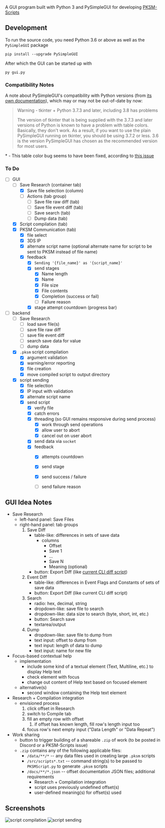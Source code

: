 A GUI program built with Python 3 and PySimpleGUI for developing [PKSM-Scripts](https://github.com/FlagBrew/PKSM-Scripts)


## Development
To run the source code, you need Python 3.6 or above as well as the `PySimpleGUI` package

```
pip install --upgrade PySimpleGUI
```

After which the GUI can be started up with
```
py gui.py
```

### Compatibility Notes
A note about PySimpleGUI's compatibility with Python versions (from [its own documentation](https://pysimplegui.readthedocs.io/en/latest/#hardware-and-os-support)), which may or may not be out-of-date by now:

> Warning - tkinter + Python 3.7.3 and later, including 3.8 has problems
>
> The version of tkinter that is being supplied with the 3.7.3 and later versions of Python is known to have a problem with table colors. Basically, they don't work. As a result, if you want to use the plain PySimpleGUI running on tkinter, you should be using 3.7.2 or less. 3.6 is the version PySimpleGUI has chosen as the recommended version for most users.

\* - This table color bug seems to have been fixed, according to [this issue](https://github.com/PySimpleGUI/PySimpleGUI/issues/1286)

### To Do
- [ ] GUI
    - [ ] Save Research (container tab)
        - [x] Save file selection (column)
        - [ ] Actions (tab group)
            - [ ] Save file raw diff (tab)
            - [ ] Save file event diff (tab)
            - [ ] Save search (tab)
            - [ ] Dump data (tab)
    - [x] Script compilation (tab)
    - [x] PKSM Communication (tab)
        - [x] file select
        - [x] 3DS IP
        - [x] alternate script name (optional alternate name for script to be sent to PKSM instead of file name)
        - [x] feedback
            - [x] `Sending '{file_name}' as '{script_name}'`
            - [x] send stages
                - [x] Name length
                - [x] Name
                - [x] File size
                - [x] File contents
                - [x] Completion (success or fail)
                - [ ] Failure reason
            - [x] stage attempt countdown (progress bar)
- [ ] backend
    - [ ] Save Research
        - [ ] load save file(s)
        - [ ] save file raw diff
        - [ ] save file event diff
        - [ ] search save data for value
        - [ ] dump data
    - [x] `.pksm` script compilation
        - [x] argument validation
        - [x] warning/error reporting
        - [x] file creation
        - [x] move compiled script to output directory
    - [x] script sending
        - [x] file selection
        - [x] IP input with validation
        - [x] alternate script name
        - [x] send script
            - [x] verify file
            - [x] catch errors
            - [x] threading (so GUI remains responsive during send process)
                - [x] work through send operations
                - [x] allow user to abort
                - [x] cancel out on user abort
            - [x] send data via `socket`
            - [x] feedback
                - [x] attempts countdown
                - [x] send stage
                - [x] send success / failure
                - [ ] send failure reason


## GUI Idea Notes
- Save Research
    - left-hand panel: Save Files
    - right-hand panel: tab groups
        1. Save Diff
            - table-like: differences in sets of save data
                - columns
                    - Offset
                    - Save 1
                    - ...
                    - Save N
                    - Meaning (optional)
            - button: Export Diff (like [current CLI diff script](https://github.com/FlagBrew/PKSM-Scripts/blob/e37719fd8d6a1ecc3b18c5838dedd7bc6d251ad0/dev/python/diff.py))
        2. Event Diff
            - table-like: differences in Event Flags and Constants of sets of save data
            - button: Export Diff (like current CLI diff script)
        3. Search
            - radio: hex, decimal, string
            - dropdown-like: save file to search
            - dropdown-like: data size to search (byte, short, int, etc.)
            - button: Search save
            - textarea/output
        4. Dump
            - dropdown-like: save file to dump from
            - text input: offset to dump from
            - text input: length of data to dump
            - text input: name for new file
- Focus-based contextual help
    - implementation
        - include some kind of a textual element (Text, Multiline, etc.) to display Help text
        - check element with focus
        - change out content of Help text based on focused element
    - alternative(s)
        - second window containing the Help text element
- Research + Compilation integration
    - envisioned process
        1. click offset in Research
        2. switch to Compile tab
        3. fill an empty row with offset
            1. if offset has known length, fill row's length input too
        4. focus row's next empty input ("Data Length" or "Data Repeat")
- Work sharing
    - button to trigger building of a shareable `.zip` of work (to be posted in Discord or a PKSM-Scripts issue)
    - `.zip` contains any of the following applicable files:
        - `/data/**/*` -- any data files used in creating large `.pksm` scripts
        - `/src/scripts*.txt` -- command string(s) to be passed to `PKSMScript.py` to generate `.pksm` scripts
        - `/docs/**/*.json` -- offset documentation JSON files; additional requirements
            - Research + Compilation integration
            - script uses previously undefined offset(s)
            - user-defined meaning(s) for offset(s) used


## Screenshots
![script compilation](https://cdn.discordapp.com/attachments/576085115910881282/883899963753496637/toolbox-compilation.png)
![script sending](https://cdn.discordapp.com/attachments/758286353439260733/883571768898498581/toolbox-sending.png)
